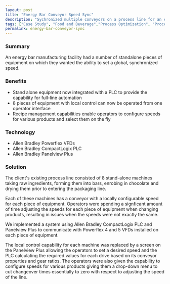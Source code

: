 ```yaml
---
layout: post
title: "Energy Bar Conveyor Speed Sync"
description: "Sychronized multiple conveyors on a process line for an energy bar manufacturing facility."
tags: ["Case Study", "Food and Beverage","Process Optimization", "Process Control","PLC","HMI"]
permalink: energy-bar-conveyor-sync
---
```


<h3>Summary</h3>
<p class="left-align">An energy bar manufacturing facility had a number of standalone pieces of equipment on which they wanted the ability to set a global, synchronized speed.</p>

<h3>Benefits</h3>
<ul class="left-align">
	<li>Stand alone equipment now integrated with a PLC to provide the capability for full-line automation</li>
	<li>8 pieces of equipment with local control can now be operated from one operator interface</li>
	<li>Recipe management capabilities enable operators to configure speeds for various products and select them on the fly</li>
</ul>

<h3>Technology</h3>
<ul class="left-align">
	<li>Allen Bradley Powerflex VFDs</li>
	<li>Allen Bradley CompactLogix PLC</li>
	<li>Allen Bradley Panelview Plus</li>
</ul>

<h3>Solution</h3>
<p class="left-align">The client's existing process line consisted of 8 stand-alone machines taking raw ingredients, forming them into bars, enrobing in chocolate and drying them prior to entering the packaging line.</p>

<p class="left-align">Each of these machines has a conveyor with a locally configurable speed for each piece of equipment. Operators were spending a signficant amount of time adjusting the speeds for each piece of equipment when changing products, resulting in issues when the speeds were not exactly the same.</p>

<p class="left-align">We implemented a system using Allen Bradley CompactLogix PLC and Panelview Plus to communicate with Powerflex 4 and 5 VFDs installed on each piece of equipment.</p>

<p class="left-align">The local control capability for each machine was replaced by a screen on the Panelview Plus allowing the operators to set a desired speed and the PLC calculating the required values for each drive based on its conveyor properties and gear ratios. The operators were also given the capability to configure speeds for various products giving them a drop-down menu to cut changeover times essentially to zero with respect to adjusting the speed of the line.</p>